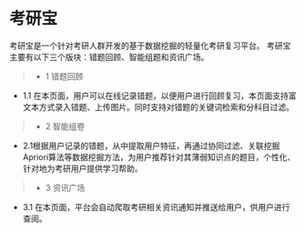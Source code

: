 # 考研宝
考研宝是一个针对考研人群开发的基于数据挖掘的轻量化考研复习平台。
考研宝主要有以下三个版块：错题回顾、智能组题和资讯广场。
> * 1 错题回顾
* 1.1 在本页面，用户可以在线记录错题，以便用户进行回顾复习，本页面支持富文本方式录入错题、上传图片。同时支持对错题的关键词检索和分科目过滤。
> * 2 智能组卷
* 2.1根据用户记录的错题，从中提取用户特征，再通过协同过滤、关联挖掘Apriori算法等数据挖掘方法，为用户推荐针对其薄弱知识点的题目，个性化、针对地为考研用户提供学习帮助。
> * 3 资讯广场
* 3.1 在本页面，平台会自动爬取考研相关资讯通知并推送给用户，供用户进行查阅。

